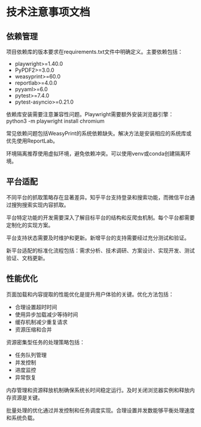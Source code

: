 # 技术注意事项文档

## 依赖管理

项目依赖库的版本要求在requirements.txt文件中明确定义。主要依赖包括：
- playwright>=1.40.0
- PyPDF2>=3.0.0
- weasyprint>=60.0
- reportlab>=4.0.0
- pyyaml>=6.0
- pytest>=7.4.0
- pytest-asyncio>=0.21.0

依赖库安装需要注意兼容性问题。Playwright需要额外安装浏览器引擎：
python3 -m playwright install chromium

常见依赖问题包括WeasyPrint的系统依赖缺失。解决方法是安装相应的系统库或优先使用ReportLab。

环境隔离推荐使用虚拟环境，避免依赖冲突。可以使用venv或conda创建隔离环境。

## 平台适配

不同平台的抓取策略存在显著差异。知乎平台支持登录和搜索功能，而微信平台通过搜狗搜索实现内容抓取。

平台特定功能的开发需要深入了解目标平台的结构和反爬虫机制。每个平台都需要定制化的实现方案。

平台支持状态需要及时维护和更新。新增平台的支持需要经过充分测试和验证。

新平台适配的标准化流程包括：需求分析、技术调研、方案设计、实现开发、测试验证、文档更新。

## 性能优化

页面加载和内容提取的性能优化是提升用户体验的关键。优化方法包括：
- 合理设置超时时间
- 使用异步加载减少等待时间
- 缓存机制减少重复请求
- 资源压缩和合并

资源密集型任务的处理策略包括：
- 任务队列管理
- 并发控制
- 进度监控
- 异常恢复

内存管理和资源释放机制确保系统长时间稳定运行。及时关闭浏览器实例和释放内存资源是关键。

批量处理的优化通过并发控制和任务调度实现。合理设置并发数能够平衡处理速度和系统负载。